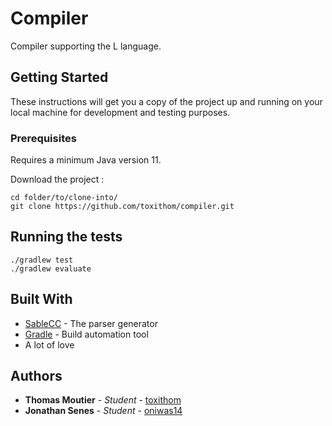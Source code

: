 # Compiler

Compiler supporting the L language.

## Getting Started

These instructions will get you a copy of the project up and running on your local machine for development and testing purposes.

### Prerequisites

Requires a minimum Java version 11.

Download the project :

```
cd folder/to/clone-into/
git clone https://github.com/toxithom/compiler.git
```

## Running the tests

```
./gradlew test
./gradlew evaluate
```

## Built With

* [SableCC](http://sablecc.org/documentation) - The parser generator
* [Gradle](https://docs.gradle.org/current/userguide/userguide.html) - Build automation tool
* A lot of love

## Authors

* **Thomas Moutier** - *Student* - [toxithom](https://github.com/toxithom)
* **Jonathan Senes** - *Student* - [oniwas14](https://github.com/oniwas14)

